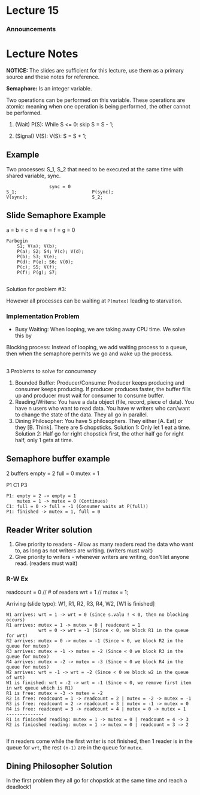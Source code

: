 # Lecture 15

### Announcements


# Lecture Notes
**NOTICE:** The slides are sufficient for this lecture, use them as a primary source and these notes for reference.

**Semaphore:** Is an integer variable.

Two operations can be performed on this variable. These operations are atomic: meaning when one operation is being performed, the other cannot be performed. 

1. (Wait) P(S): 
While S <= 0: skip
    S = S - 1;

2. (Signal) V(S):
V(S): S = S + 1;

## Example
Two processes: S_1, S_2 that need to be executed at the same time with shared variable, sync.

```
                sync = 0
S_1;                            P(sync);
V(sync);                        S_2;
```

## Slide Semaphore Example
a = b = c = d = e = f = g = 0

```
Parbegin
    S1; V(a); V(b);
    P(a); S2; S4; V(c); V(d);
    P(b); S3; V(e);
    P(d); P(e); S6; V(0);
    P(c); S5; V(f);
    P(f); P(g); S7;
```

## 
Solution for problem #3:

However all processes can be waiting at `P(mutex)` leading to starvation. 

### Implementation Problem
- Busy Waiting: When looping, we are taking away CPU time. We solve this by 

Blocking process: Instead of looping, we add waiting process to a queue, then when the semaphore permits we go and wake up the process. 

##
3 Problems to solve for concurrency 

1. Bounded Buffer: Producer/Consume: Producer keeps producing and consumer keeps producing. If producer produces faster, the buffer fills up and producer must wait for consumer to consume buffer. 
2. Reading/Writers: You have a data object (file, record, piece of data). You have n users who want to read data. You have w writers who can/want to change the state of the data. They all go in parallel. 
3. Dining Philosopher: You have 5 philosophers. They either [A. Eat] or they [B. Think]. There are 5 chopsticks. Solution 1: Only let 1 eat a time. Solution 2: Half go for right chopstick first, the other half go for right half, only 1 gets at time. 


## Semaphore buffer example 
2 buffers
empty = 2
full = 0
mutex = 1

P1
C1
P3

```
P1: empty = 2 -> empty = 1
    mutex = 1 -> mutex = 0 (Continues)
C1: full = 0 -> full = -1 (Consumer waits at P(full))
P1: finished -> mutex = 1, full = 0
```


## Reader Writer solution
1. Give priority to readers - Allow as many readers read the data who want to, as long as not writers are writing. (writers must wait)
2. Give priority to writers - whenever writers are writing, don't let anyone read. (readers must wait)

### R-W Ex
readcount = 0 // # of readers 
wrt = 1 // 
mutex = 1;

Arriving (slide typo): W1, R1, R2, R3, R4, W2, [W1 is finished]

```
W1 arrives: wrt = 1 -> wrt = 0 (since s.valu ! < 0, then no blocking occurs)
R1 arrives: mutex = 1 -> mutex = 0 | readcount = 1
            wrt = 0 -> wrt = -1 (Since < 0, we block R1 in the queue for wrt)
R2 arrives: mutex = 0 -> mutex = -1 (Since < 0, we block R2 in the queue for mutex)
R3 arrives: mutex = -1 -> mutex = -2 (Since < 0 we block R3 in the queue for mutex)
R4 arrives: mutex = -2 -> mutex = -3 (Since < 0 we block R4 in the queue for mutes)
W2 arrives: wrt = -1 -> wrt = -2 (Since < 0 we block w2 in the queue of wrt)
W1 is finished: wrt = -2 -> wrt = -1 (Since < 0, we remove first item in wrt queue which is R1)
R1 is free: mutex = -3 -> mutex = -2
R2 is free: readcount = 1 -> readcount = 2 | mutex = -2 -> mutex = -1
R3 is free: readcount = 2 -> readcount = 3 | mutex = -1 -> mutex = 0
R4 is free: readcount = 3 -> readcount = 4 | mutex = 0 -> mutex = 1 
--------------
R1 is finioshed reading: mutex = 1 -> mutex = 0 | readcount = 4 -> 3
R2 is finioshed reading: mutex = 1 -> mutex = 0 | readcount = 3 -> 2


```

If n readers come while the first writer is not finished, then 1 reader is in the queue for `wrt`, the rest `(n-1)` are in the queue for `mutex`.

## Dining Philosopher Solution
In the first problem they all go for chopstick at the same time and reach a deadlock1   